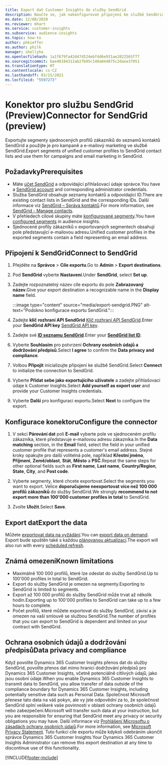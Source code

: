 ```yaml
---
title: Export dat Customer Insights do služby SendGrid
description: Naučte se, jak nakonfigurovat připojení ke službě SendGrid.
ms.date: 12/08/2020
ms.reviewer: mhart
ms.service: customer-insights
ms.subservice: audience-insights
ms.topic: how-to
author: phkieffer
ms.author: philk
manager: shellyha
ms.openlocfilehash: 1a1f679fa42d47d524ebfdd6e931ae2822565f77
ms.sourcegitcommit: bae40184312ab27b95c140a044875c2daea37951
ms.translationtype: HT
ms.contentlocale: cs-CZ
ms.lasthandoff: 03/15/2021
ms.locfileid: "5597273"
---
```

# <a name="connector-for-sendgrid-preview"></a><span data-ttu-id="ac00d-103">Konektor pro službu SendGrid (Preview)</span><span class="sxs-lookup"><span data-stu-id="ac00d-103">Connector for SendGrid (preview)</span></span>

<span data-ttu-id="ac00d-104">Exportujte segmenty sjednocených profilů zákazníků do seznamů kontaktů SendGrid a použijte je pro kampaně a e-mailový marketing ve službě SendGrid.</span><span class="sxs-lookup"><span data-stu-id="ac00d-104">Export segments of unified customer profiles to SendGrid contact lists and use them for campaigns and email marketing in SendGrid.</span></span> 

## <a name="prerequisites"></a><span data-ttu-id="ac00d-105">Požadavky</span><span class="sxs-lookup"><span data-stu-id="ac00d-105">Prerequisites</span></span>

-   <span data-ttu-id="ac00d-106">Máte [účet SendGrid](https://sendgrid.com/) a odpovídající přihlašovací údaje správce.</span><span class="sxs-lookup"><span data-stu-id="ac00d-106">You have a [SendGrid account](https://sendgrid.com/) and corresponding administrator credentials.</span></span>
-   <span data-ttu-id="ac00d-107">Služba SendGrid obsahuje seznamy kontaktů a odpovídající ID.</span><span class="sxs-lookup"><span data-stu-id="ac00d-107">There are existing contact lists in SendGrid and the corresponding IDs.</span></span> <span data-ttu-id="ac00d-108">Další informace viz [SendGrid – Správa kontaktů](https://sendgrid.com/docs/ui/managing-contacts/create-and-manage-contacts/#manage-contacts).</span><span class="sxs-lookup"><span data-stu-id="ac00d-108">For more information, see [SendGrid - Manage contacts](https://sendgrid.com/docs/ui/managing-contacts/create-and-manage-contacts/#manage-contacts).</span></span>
-   <span data-ttu-id="ac00d-109">V přehledech cílové skupiny máte [konfigurované segmenty](segments.md).</span><span class="sxs-lookup"><span data-stu-id="ac00d-109">You have [configured segments](segments.md) in audience insights.</span></span>
-   <span data-ttu-id="ac00d-110">Sjednocené profily zákazníků v exportovaných segmentech obsahují pole představující e-mailovou adresu.</span><span class="sxs-lookup"><span data-stu-id="ac00d-110">Unified customer profiles in the exported segments contain a field representing an email address.</span></span>

## <a name="connect-to-sendgrid"></a><span data-ttu-id="ac00d-111">Připojení k SendGrid</span><span class="sxs-lookup"><span data-stu-id="ac00d-111">Connect to SendGrid</span></span>

1. <span data-ttu-id="ac00d-112">Přejděte na **Správce** > **Cíle exportu**.</span><span class="sxs-lookup"><span data-stu-id="ac00d-112">Go to **Admin** > **Export destinations**.</span></span>

1. <span data-ttu-id="ac00d-113">Pod **SendGrid** vyberte **Nastavení**.</span><span class="sxs-lookup"><span data-stu-id="ac00d-113">Under **SendGrid**, select **Set up**.</span></span>

1. <span data-ttu-id="ac00d-114">Zadejte rozpoznatelný název cíle exportu do pole **Zobrazovaný název**.</span><span class="sxs-lookup"><span data-stu-id="ac00d-114">Give your export destination a recognizable name in the **Display name** field.</span></span>

   :::image type="content" source="media/export-sendgrid.PNG" alt-text="Podokno konfigurace exportu SendGrid.":::

1. <span data-ttu-id="ac00d-116">Zadejte **klíč rozhraní API SendGrid** [Klíč rozhraní API SendGrid](https://sendgrid.com/docs/ui/account-and-settings/api-keys/).</span><span class="sxs-lookup"><span data-stu-id="ac00d-116">Enter your **SendGrid API key** [SendGrid API key](https://sendgrid.com/docs/ui/account-and-settings/api-keys/).</span></span>

1. <span data-ttu-id="ac00d-117">Zadejte své **[ID seznamu SendGrid](https://sendgrid.com/docs/ui/managing-contacts/create-and-manage-contacts/#manage-contacts)**.</span><span class="sxs-lookup"><span data-stu-id="ac00d-117">Enter your **[SendGrid list ID](https://sendgrid.com/docs/ui/managing-contacts/create-and-manage-contacts/#manage-contacts)**.</span></span>

1. <span data-ttu-id="ac00d-118">Vyberte **Souhlasím** pro potvrzení **Ochrany osobních údajů a dodržování předpisů**.</span><span class="sxs-lookup"><span data-stu-id="ac00d-118">Select **I agree** to confirm the **Data privacy and compliance**.</span></span>

1. <span data-ttu-id="ac00d-119">Volbou **Připojit** inicializujte připojení ke službě SendGrid.</span><span class="sxs-lookup"><span data-stu-id="ac00d-119">Select **Connect** to initialize the connection to SendGrid.</span></span>

1. <span data-ttu-id="ac00d-120">Vyberte **Přidat sebe jako exportujícího uživatele** a zadejte přihlašovací údaje k Customer Insights.</span><span class="sxs-lookup"><span data-stu-id="ac00d-120">Select **Add yourself as export user** and provide your Customer Insights credentials.</span></span>

1. <span data-ttu-id="ac00d-121">Vyberte **Další** pro konfiguraci exportu.</span><span class="sxs-lookup"><span data-stu-id="ac00d-121">Select **Next** to configure the export.</span></span>

## <a name="configure-the-connector"></a><span data-ttu-id="ac00d-122">Konfigurace konektoru</span><span class="sxs-lookup"><span data-stu-id="ac00d-122">Configure the connector</span></span>

1. <span data-ttu-id="ac00d-123">V sekci **Párování dat** poli **E-mail** vyberte pole ve sjednoceném profilu zákazníka, které představuje e-mailovou adresu zákazníka.</span><span class="sxs-lookup"><span data-stu-id="ac00d-123">In the **Data matching** section, in the **Email** field, select the field in your unified customer profile that represents a customer's email address.</span></span> <span data-ttu-id="ac00d-124">Stejné kroky opakujte pro další volitelná pole, například **Křestní jméno**, **Příjmení**, **Země/oblast**, **Stát**, **Město** a **PSČ**.</span><span class="sxs-lookup"><span data-stu-id="ac00d-124">Repeat the same steps for other optional fields such as **First name**, **Last name**, **Country/Region**, **State**, **City**, and **Post code**.</span></span>

1. <span data-ttu-id="ac00d-125">Vyberte segmenty, které chcete exportovat.</span><span class="sxs-lookup"><span data-stu-id="ac00d-125">Select the segments you want to export.</span></span> <span data-ttu-id="ac00d-126">Velice **doporučujeme neexportovat více než 100 000 profilů zákazníků** do služby SendGrid.</span><span class="sxs-lookup"><span data-stu-id="ac00d-126">We strongly **recommend to not export more than 100'000 customer profiles in total** to SendGrid.</span></span> 

1. <span data-ttu-id="ac00d-127">Zvolte **Uložit**.</span><span class="sxs-lookup"><span data-stu-id="ac00d-127">Select **Save**.</span></span>

## <a name="export-the-data"></a><span data-ttu-id="ac00d-128">Export dat</span><span class="sxs-lookup"><span data-stu-id="ac00d-128">Export the data</span></span>

<span data-ttu-id="ac00d-129">Můžete [exportovat data na vyžádání](export-destinations.md).</span><span class="sxs-lookup"><span data-stu-id="ac00d-129">You can [export data on demand](export-destinations.md).</span></span> <span data-ttu-id="ac00d-130">Export bude spuštěn také s každou [plánovanou aktualizací](system.md#schedule-tab).</span><span class="sxs-lookup"><span data-stu-id="ac00d-130">The export will also run with every [scheduled refresh](system.md#schedule-tab).</span></span>

## <a name="known-limitations"></a><span data-ttu-id="ac00d-131">Známá omezení</span><span class="sxs-lookup"><span data-stu-id="ac00d-131">Known limitations</span></span>

- <span data-ttu-id="ac00d-132">Maximálně 100 000 profilů, které lze odeslat do služby SendGrid.</span><span class="sxs-lookup"><span data-stu-id="ac00d-132">Up to 100'000 profiles in total to SendGrid.</span></span>
- <span data-ttu-id="ac00d-133">Export do služby SendGrid je omezen na segmenty.</span><span class="sxs-lookup"><span data-stu-id="ac00d-133">Exporting to SendGrid is limited to segments.</span></span>
- <span data-ttu-id="ac00d-134">Export až 100 000 profilů do služby SendGrid může trvat až několik hodin.</span><span class="sxs-lookup"><span data-stu-id="ac00d-134">Exporting up to 100'000 profiles to SendGrid can take up to a few hours to complete.</span></span> 
- <span data-ttu-id="ac00d-135">Počet profilů, které můžete exportovat do služby SendGrid, závisí a je omezen na vaší smlouvě se službou SendGrid.</span><span class="sxs-lookup"><span data-stu-id="ac00d-135">The number of profiles that you can export to SendGrid is dependent and limited on your contract with SendGrid.</span></span>

## <a name="data-privacy-and-compliance"></a><span data-ttu-id="ac00d-136">Ochrana osobních údajů a dodržování předpisů</span><span class="sxs-lookup"><span data-stu-id="ac00d-136">Data privacy and compliance</span></span>

<span data-ttu-id="ac00d-137">Když povolíte Dynamics 365 Customer Insights přenos dat do služby SendGrid, povolíte přenos dat mimo hranici dodržování předpisů pro Dynamics 365 Customer Insights, včetně potenciálně citlivých údajů, jako jsou osobní údaje.</span><span class="sxs-lookup"><span data-stu-id="ac00d-137">When you enable Dynamics 365 Customer Insights to transmit data to SendGrid, you allow transfer of data outside of the compliance boundary for Dynamics 365 Customer Insights, including potentially sensitive data such as Personal Data.</span></span> <span data-ttu-id="ac00d-138">Společnost Microsoft přenese tato data na váš pokyn, ale vy jste odpovědní za to, že společnost SendGrid splní veškeré vaše povinnosti v oblasti ochrany osobních údajů nebo zabezpečení.</span><span class="sxs-lookup"><span data-stu-id="ac00d-138">Microsoft will transfer such data at your instruction, but you are responsible for ensuring that SendGrid meet any privacy or security obligations you may have.</span></span> <span data-ttu-id="ac00d-139">Další informace viz [Prohlášení Microsoftu o zásadách ochrany osobních údajů](https://go.microsoft.com/fwlink/?linkid=396732).</span><span class="sxs-lookup"><span data-stu-id="ac00d-139">For more information, see [Microsoft Privacy Statement](https://go.microsoft.com/fwlink/?linkid=396732).</span></span>
<span data-ttu-id="ac00d-140">Tuto funkci cíle exportu může kdykoli odebráním ukončit správce Dynamics 365 Customer Insights.</span><span class="sxs-lookup"><span data-stu-id="ac00d-140">Your Dynamics 365 Customer Insights Administrator can remove this export destination at any time to discontinue use of this functionality.</span></span>


[!INCLUDE[footer-include](../includes/footer-banner.md)]